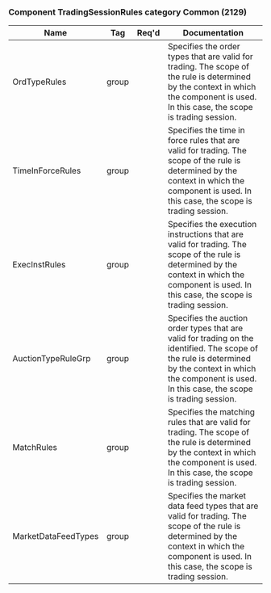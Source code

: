 ### Component TradingSessionRules category Common (2129)

| Name                | Tag   | Req'd | Documentation                                                                                                                               |
|---------------------|-------|----------|-------------------------------------------------------------------------------------------------------------------------------|
| OrdTypeRules        | group |       | Specifies the order types that are valid for trading. The scope of the rule is determined by the context in which the component is used. In this case, the scope is trading session.                           |
| TimeInForceRules    | group |       | Specifies the time in force rules that are valid for trading. The scope of the rule is determined by the context in which the component is used. In this case, the scope is trading session.                   |
| ExecInstRules       | group |       | Specifies the execution instructions that are valid for trading. The scope of the rule is determined by the context in which the component is used. In this case, the scope is trading session.                |
| AuctionTypeRuleGrp  | group |       | Specifies the auction order types that are valid for trading on the identified. The scope of the rule is determined by the context in which the component is used. In this case, the scope is trading session. |
| MatchRules          | group |       | Specifies the matching rules that are valid for trading. The scope of the rule is determined by the context in which the component is used. In this case, the scope is trading session.                        |
| MarketDataFeedTypes | group |       | Specifies the market data feed types that are valid for trading. The scope of the rule is determined by the context in which the component is used. In this case, the scope is trading session.                |


